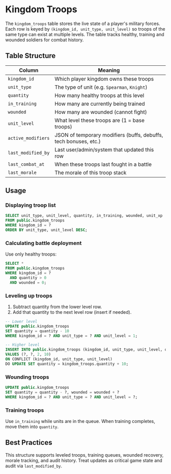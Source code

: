 # Kingdom Troops

The `kingdom_troops` table stores the live state of a player's military forces. Each row is keyed by `(kingdom_id, unit_type, unit_level)` so troops of the same type can exist at multiple levels. The table tracks healthy, training and wounded soldiers for combat history.

## Table Structure

| Column | Meaning |
| --- | --- |
| `kingdom_id` | Which player kingdom owns these troops |
| `unit_type` | The type of unit (e.g. `Spearman`, `Knight`) |
| `quantity` | How many healthy troops at this level |
| `in_training` | How many are currently being trained |
| `wounded` | How many are wounded (cannot fight) |
| `unit_level` | What level these troops are (1 = base troops) |
| `active_modifiers` | JSON of temporary modifiers (buffs, debuffs, tech bonuses, etc.) |
| `last_modified_by` | Last user/admin/system that updated this row |
| `last_combat_at` | When these troops last fought in a battle |
| `last_morale` | The morale of this troop stack |

## Usage

### Displaying troop list

```sql
SELECT unit_type, unit_level, quantity, in_training, wounded, unit_xp
FROM public.kingdom_troops
WHERE kingdom_id = ?
ORDER BY unit_type, unit_level DESC;
```

### Calculating battle deployment

Use only healthy troops:

```sql
SELECT *
FROM public.kingdom_troops
WHERE kingdom_id = ?
  AND quantity > 0
  AND wounded = 0;
```

### Leveling up troops

1. Subtract quantity from the lower level row.
2. Add that quantity to the next level row (insert if needed).

```sql
-- Lower level
UPDATE public.kingdom_troops
SET quantity = quantity - 10
WHERE kingdom_id = ? AND unit_type = ? AND unit_level = 1;

-- Higher level
INSERT INTO public.kingdom_troops (kingdom_id, unit_type, unit_level, quantity)
VALUES (?, ?, 2, 10)
ON CONFLICT (kingdom_id, unit_type, unit_level)
DO UPDATE SET quantity = kingdom_troops.quantity + 10;
```

### Wounding troops

```sql
UPDATE public.kingdom_troops
SET quantity = quantity - ?, wounded = wounded + ?
WHERE kingdom_id = ? AND unit_type = ? AND unit_level = ?;
```

### Training troops

Use `in_training` while units are in the queue. When training completes, move them into `quantity`.

## Best Practices

This structure supports leveled troops, training queues, wounded recovery, morale tracking, and audit history. Treat updates as critical game state and audit via `last_modified_by`.

